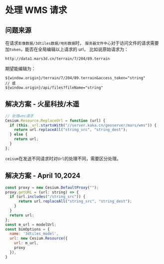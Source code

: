 # 处理 WMS 请求

## 问题来源

在请求`影像数据/3dtiles数据/地形数据`时，
`服务器文件中心`对于访问文件的请求需要加`token`，能否在全局编辑以上请求的 url，
比如说原始请求为：

```
http://data1.mars3d.cn/terrain/7/204/89.terrain
```

期望能编辑为：

```
${window.origin}/terrain/7/204/89.terrain&access_token="string"
// 或
${window.origin}/api/files?fileName="string"
```

## 解决方案 - 火星科技/木遥

```js
// 处理wms请求
Cesium.Resource.ReplaceUrl = function (url) {
  if (this._url.startsWith("//server.kaka.cn/geoserver/mars/wms")) {
    return url.replaceAll("string_src", "string_dest");
  } else {
    return url;
  }
};
```

`ceisum`在发送不同请求时对`Url`的处理不同，需要区分处理。

## 解决方案 - April 10,2024

```js
const proxy = new Cesium.DefaultProxy("");
proxy.getURL = (url: string) => {
  if (url.includes("/string_src")) {
      return url.replaceAll("string_src", "string_dest");
    }
  }
  return url;
};
const m_url = modelUrl;
const bimOptions = {
  name: '3dtiles_model',
  url: new Cesium.Resource({
    url: m_url,
    proxy
  }),
}
```
